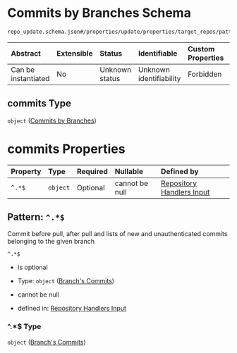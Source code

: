 # Commits by Branches Schema

```txt
repo_update.schema.json#/properties/update/properties/target_repos/patternProperties/^.*$/properties/commits
```



| Abstract            | Extensible | Status         | Identifiable            | Custom Properties | Additional Properties | Access Restrictions | Defined In                                                                           |
| :------------------ | :--------- | :------------- | :---------------------- | :---------------- | :-------------------- | :------------------ | :----------------------------------------------------------------------------------- |
| Can be instantiated | No         | Unknown status | Unknown identifiability | Forbidden         | Forbidden             | none                | [repo-update.schema.json*](docs/repo-update.schema.json "open original schema") |

## commits Type

`object` ([Commits by Branches](repo-update-properties-update-data-properties-target-repos-patternproperties-repo-and-commits-properties-commits-by-branches.md))

# commits Properties

| Property | Type     | Required | Nullable       | Defined by                                                                                                                                                                                                                                                                                                                           |
| :------- | :------- | :------- | :------------- | :----------------------------------------------------------------------------------------------------------------------------------------------------------------------------------------------------------------------------------------------------------------------------------------------------------------------------------- |
| `^.*$`   | `object` | Optional | cannot be null | [Repository Handlers Input](repo-update-properties-update-data-properties-target-repos-patternproperties-repo-and-commits-properties-commits-by-branches-patternproperties-branchs-commits.md "repo_update.schema.json#/properties/update/properties/target_repos/patternProperties/^.*$/properties/commits/patternProperties/^.*$") |

## Pattern: `^.*$`

Commit before pull, after pull and lists of new and unauthenticated commits belonging to the given branch

`^.*$`

*   is optional

*   Type: `object` ([Branch's Commits](repo-update-properties-update-data-properties-target-repos-patternproperties-repo-and-commits-properties-commits-by-branches-patternproperties-branchs-commits.md))

*   cannot be null

*   defined in: [Repository Handlers Input](repo-update-properties-update-data-properties-target-repos-patternproperties-repo-and-commits-properties-commits-by-branches-patternproperties-branchs-commits.md "repo_update.schema.json#/properties/update/properties/target_repos/patternProperties/^.\*$/properties/commits/patternProperties/^.\*$")

### ^.\*$ Type

`object` ([Branch's Commits](repo-update-properties-update-data-properties-target-repos-patternproperties-repo-and-commits-properties-commits-by-branches-patternproperties-branchs-commits.md))
